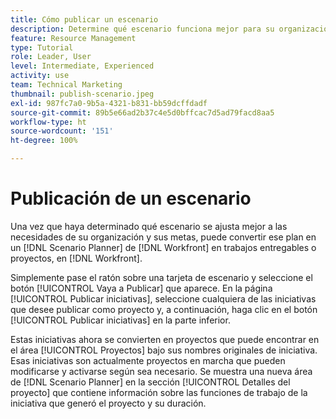 ```yaml
---
title: Cómo publicar un escenario
description: Determine qué escenario funciona mejor para su organización con un proyecto de  [!DNL Scenario Planner]. Learn how to publish the scenario and turn the plan into a [!DNL Workfront] .
feature: Resource Management
type: Tutorial
role: Leader, User
level: Intermediate, Experienced
activity: use
team: Technical Marketing
thumbnail: publish-scenario.jpeg
exl-id: 987fc7a0-9b5a-4321-b831-bb59dcffdadf
source-git-commit: 89b5e66ad2b37c4e5d0bffcac7d5ad79facd8aa5
workflow-type: ht
source-wordcount: '151'
ht-degree: 100%

---
```


# Publicación de un escenario

Una vez que haya determinado qué escenario se ajusta mejor a las necesidades de su organización y sus metas, puede convertir ese plan en un [!DNL Scenario Planner] de [!DNL Workfront] en trabajos entregables o proyectos, en [!DNL Workfront].

Simplemente pase el ratón sobre una tarjeta de escenario y seleccione el botón [!UICONTROL Vaya a Publicar] que aparece. En la página [!UICONTROL Publicar iniciativas], seleccione cualquiera de las iniciativas que desee publicar como proyecto y, a continuación, haga clic en el botón [!UICONTROL Publicar iniciativas] en la parte inferior.

Estas iniciativas ahora se convierten en proyectos que puede encontrar en el área [!UICONTROL Proyectos] bajo sus nombres originales de iniciativa. Esas iniciativas son actualmente proyectos en marcha que pueden modificarse y activarse según sea necesario. Se muestra una nueva área de [!DNL Scenario Planner] en la sección [!UICONTROL Detalles del proyecto] que contiene información sobre las funciones de trabajo de la iniciativa que generó el proyecto y su duración.
